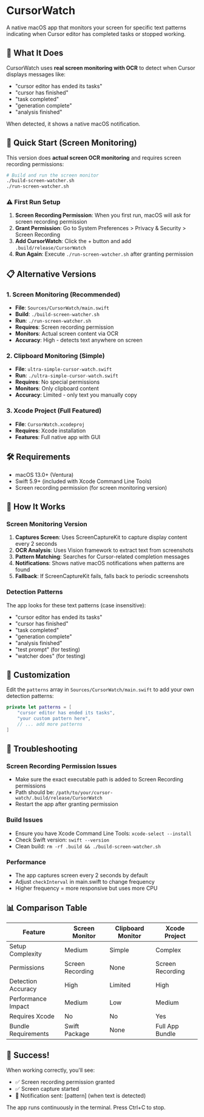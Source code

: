# CursorWatch

A native macOS app that monitors your screen for specific text patterns indicating when Cursor editor has completed tasks or stopped working.

## 🎯 What It Does

CursorWatch uses **real screen monitoring with OCR** to detect when Cursor displays messages like:
- "cursor editor has ended its tasks"
- "cursor has finished" 
- "task completed"
- "generation complete"
- "analysis finished"

When detected, it shows a native macOS notification.

## 🚀 Quick Start (Screen Monitoring)

This version does **actual screen OCR monitoring** and requires screen recording permissions:
```bash
# Build and run the screen monitor
./build-screen-watcher.sh
./run-screen-watcher.sh
```

### ⚠️ First Run Setup

1. **Screen Recording Permission**: When you first run, macOS will ask for screen recording permission
2. **Grant Permission**: Go to System Preferences > Privacy & Security > Screen Recording
3. **Add CursorWatch**: Click the + button and add `.build/release/CursorWatch`
4. **Run Again**: Execute `./run-screen-watcher.sh` after granting permission

## 📋 Alternative Versions

### 1. Screen Monitoring (Recommended)
- **File**: `Sources/CursorWatch/main.swift`
- **Build**: `./build-screen-watcher.sh`
- **Run**: `./run-screen-watcher.sh`
- **Requires**: Screen recording permission
- **Monitors**: Actual screen content via OCR
- **Accuracy**: High - detects text anywhere on screen

### 2. Clipboard Monitoring (Simple)
- **File**: `ultra-simple-cursor-watch.swift`
- **Run**: `./ultra-simple-cursor-watch.swift`
- **Requires**: No special permissions
- **Monitors**: Only clipboard content
- **Accuracy**: Limited - only text you manually copy

### 3. Xcode Project (Full Featured)
- **File**: `CursorWatch.xcodeproj`
- **Requires**: Xcode installation
- **Features**: Full native app with GUI

## 🛠 Requirements

- macOS 13.0+ (Ventura)
- Swift 5.9+ (included with Xcode Command Line Tools)
- Screen recording permission (for screen monitoring version)

## 📱 How It Works

### Screen Monitoring Version
1. **Captures Screen**: Uses ScreenCaptureKit to capture display content every 2 seconds
2. **OCR Analysis**: Uses Vision framework to extract text from screenshots
3. **Pattern Matching**: Searches for Cursor-related completion messages
4. **Notifications**: Shows native macOS notifications when patterns are found
5. **Fallback**: If ScreenCaptureKit fails, falls back to periodic screenshots

### Detection Patterns
The app looks for these text patterns (case insensitive):
- "cursor editor has ended its tasks"
- "cursor has finished"
- "task completed" 
- "generation complete"
- "analysis finished"
- "test prompt" (for testing)
- "watcher does" (for testing)

## 🔧 Customization

Edit the `patterns` array in `Sources/CursorWatch/main.swift` to add your own detection patterns:

```swift
private let patterns = [
    "cursor editor has ended its tasks",
    "your custom pattern here",
    // ... add more patterns
]
```

## 🐛 Troubleshooting

### Screen Recording Permission Issues
- Make sure the exact executable path is added to Screen Recording permissions
- Path should be: `/path/to/your/cursor-watch/.build/release/CursorWatch`
- Restart the app after granting permission

### Build Issues
- Ensure you have Xcode Command Line Tools: `xcode-select --install`
- Check Swift version: `swift --version`
- Clean build: `rm -rf .build && ./build-screen-watcher.sh`

### Performance
- The app captures screen every 2 seconds by default
- Adjust `checkInterval` in main.swift to change frequency
- Higher frequency = more responsive but uses more CPU

## 📊 Comparison Table

| Feature | Screen Monitor | Clipboard Monitor | Xcode Project |
|---------|----------------|-------------------|---------------|
| Setup Complexity | Medium | Simple | Complex |
| Permissions | Screen Recording | None | Screen Recording |
| Detection Accuracy | High | Limited | High |
| Performance Impact | Medium | Low | Medium |
| Requires Xcode | No | No | Yes |
| Bundle Requirements | Swift Package | None | Full App Bundle |

## 🎉 Success!

When working correctly, you'll see:
- ✅ Screen recording permission granted
- ✅ Screen capture started  
- 📱 Notification sent: [pattern] (when text is detected)

The app runs continuously in the terminal. Press Ctrl+C to stop.
